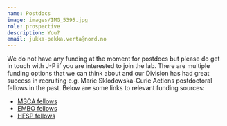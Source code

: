 ```yaml
---
name: Postdocs
image: images/IMG_5395.jpg
role: prospective
description: You?
email: jukka-pekka.verta@nord.no
---
```


We do not have any funding at the moment for postdocs but please do get in touch with J-P if you are interested to join the lab. There are multiple funding options that we can think about and our Division has had great success in recruiting e.g. Marie Sklodowska-Curie Actions postdoctoral fellows in the past. Below are some links to relevant funding sources:

* [MSCA fellows](https://marie-sklodowska-curie-actions.ec.europa.eu/actions/postdoctoral-fellowships)
* [EMBO fellows](https://www.embo.org/funding/fellowships-grants-and-career-support/postdoctoral-fellowships/)
* [HFSP fellows](https://www.hfsp.org/funding/hfsp-funding/postdoctoral-fellowships)

